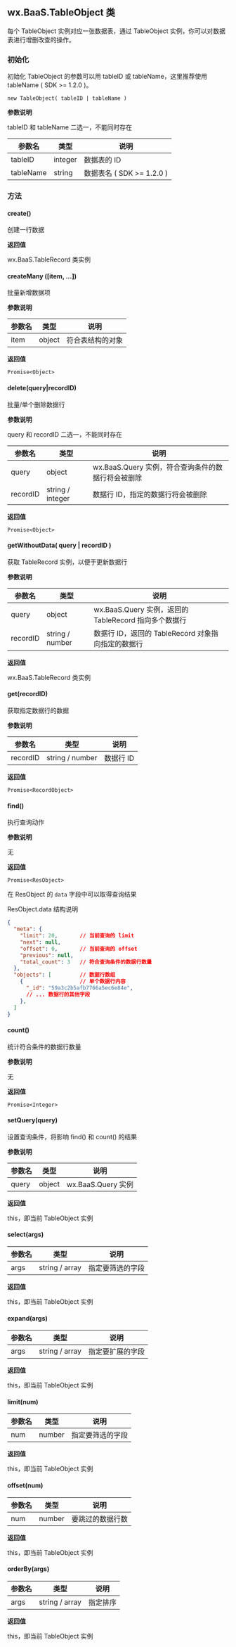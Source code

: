 ## wx.BaaS.TableObject 类

每个 TableObject 实例对应一张数据表，通过 TableObject 实例，你可以对数据表进行增删改查的操作。

### 初始化

初始化 TableObject 的参数可以用 tableID 或 tableName，这里推荐使用 tableName ( SDK >= 1.2.0 )。

`new TableObject( tableID | tableName )`

**参数说明**

tableID 和 tableName 二选一，不能同时存在

| 参数名     | 类型    | 说明                                 |
|-----------|---------|-------------------------------------|
| tableID   | integer | 数据表的 ID                          |
| tableName | string  | 数据表名 ( SDK >= 1.2.0  )           |


### 方法

#### create()

创建一行数据

**返回值**

wx.BaaS.TableRecord 类实例

#### createMany ([item, ...])
批量新增数据项

**参数说明**

| 参数名    | 类型    | 说明              |
|-----------|---------|-------------------|
| item   | object     |   符合表结构的对象      |

**返回值**

`Promise<Object>`

#### delete(query|recordID)

批量/单个删除数据行

**参数说明**

query 和 recordID 二选一，不能同时存在

| 参数名   | 类型   | 说明                                               |
|----------|--------|----------------------------------------------------|
| query    | object | wx.BaaS.Query 实例，符合查询条件的数据行将会被删除   |
| recordID | string / integer | 数据行 ID，指定的数据行将会被删除           |

**返回值**

`Promise<Object>`


#### getWithoutData( query | recordID )

获取 TableRecord 实例，以便于更新数据行

**参数说明**

| 参数名   | 类型   | 说明                                                  |
|----------|--------|-------------------------------------------------------|
| query    | object | wx.BaaS.Query 实例，返回的 TableRecord 指向多个数据行 |
| recordID | string / number | 数据行 ID，返回的 TableRecord 对象指向指定的数据行    |

**返回值**

wx.BaaS.TableRecord 类实例

#### get(recordID)

获取指定数据行的数据

**参数说明**

| 参数名   | 类型   | 说明                                                  |
|----------|--------|-------------------------------------------------------|
| recordID | string / number | 数据行 ID                                 |

**返回值**

`Promise<RecordObject>`

#### find()

执行查询动作

**参数说明**

无

**返回值**

`Promise<ResObject>`

在 ResObject 的 `data` 字段中可以取得查询结果

ResObject.data 结构说明

```json
{
  "meta": {
    "limit": 20,       // 当前查询的 limit
    "next": null,
    "offset": 0,       // 当前查询的 offset
    "previous": null,
    "total_count": 3   // 符合查询条件的数据行数量
  },
  "objects": [         // 数据行数组
    {                  // 单个数据行内容
      "_id": "59a3c2b5afb7766a5ec6e84e",
      // ... 数据行的其他字段
    },
  ]
}
```

#### count()

统计符合条件的数据行数量

**参数说明**

无

**返回值**

`Promise<Integer>`

#### setQuery(query)

设置查询条件，将影响 find() 和 count() 的结果

**参数说明**

| 参数名   | 类型   | 说明                 |
|----------|--------|--------------------|
| query    | object | wx.BaaS.Query 实例 |

**返回值**

this，即当前 TableObject 实例

#### select(args)

| 参数名   | 类型   | 说明                   |
|----------|--------|--------------------   |
| args    | string / array | 指定要筛选的字段 |

**返回值**

this，即当前 TableObject 实例

#### expand(args)

| 参数名   | 类型   | 说明                   |
|----------|--------|--------------------   |
| args    | string / array | 指定要扩展的字段 |

**返回值**

this，即当前 TableObject 实例

#### limit(num)

| 参数名   | 类型   | 说明                   |
|----------|--------|--------------------   |
| num    | number | 指定要筛选的字段 |

**返回值**

this，即当前 TableObject 实例

#### offset(num)

| 参数名   | 类型   | 说明                   |
|----------|--------|--------------------   |
| num    | number | 要跳过的数据行数         |

**返回值**

this，即当前 TableObject 实例


#### orderBy(args)

| 参数名   | 类型   | 说明                   |
|----------|--------|--------------------   |
| args    | string / array | 指定排序         |

**返回值**

this，即当前 TableObject 实例